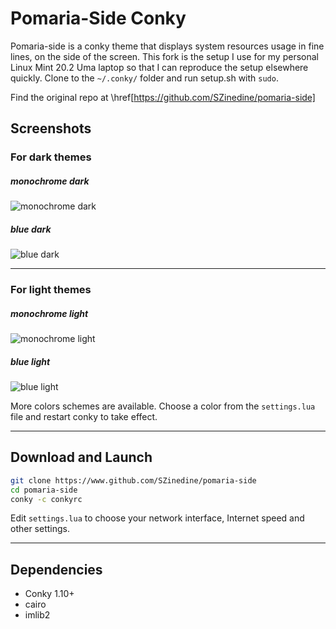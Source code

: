 # Pomaria-Side Conky

Pomaria-side is a conky theme that displays system resources usage in fine lines, on the side of the screen.
This fork is the setup I use for my personal Linux Mint 20.2 Uma laptop so that I can reproduce the setup elsewhere quickly.
Clone to the `~/.conky/` folder and run setup.sh with `sudo`. 

Find the original repo at \href[https://github.com/SZinedine/pomaria-side]

## Screenshots

### For dark themes

##### monochrome dark

![monochrome dark](.github/monochrome_dark.jpg)

##### blue dark

![blue dark](.github/blue_dark.jpg)

***

### For light themes

##### monochrome light

![monochrome light](.github/monochrome_light.jpg)


##### blue light

![blue light](.github/blue_light.jpg)



More colors schemes are available. Choose a color from the `settings.lua` file and restart conky to take effect.

***


## Download and Launch

```sh
git clone https://www.github.com/SZinedine/pomaria-side
cd pomaria-side
conky -c conkyrc
```

Edit `settings.lua` to choose your network interface, Internet speed and other settings.

***

## Dependencies

- Conky 1.10+
- cairo
- imlib2

